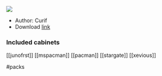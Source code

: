 
![](https://img.itch.zone/aW1hZ2UvMTgxMjk5MS8xMDg0MjMxNC5wbmc=/347x500/mqCJ8E.png)

- Author: Curif
- Download [link](https://curifab.itch.io/age-of-joy-cabinet-pack-02)

### Included cabinets

[[junofrst]] [[mspacman]] [[pacman]] [[stargate]] [[xevious]]

#packs




